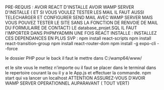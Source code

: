 PRE-REQUIS : 
AVOIR REACT D'INSTALLE 
AVOIR WAMP SERVER D'INSTALLE
( ET SI VOUS VOULEZ TESTER LES MAIL IL FAUT AUSSI TELECHARGER ET CONFIGURER SEND MAIL AVEC WAMP SERVER MAIS VOUS POUVEZ TESTER LE SITE SANS LA FONCTION DE RENVOIE DE MAIL DU FORMULAIRE DE CONTACT)
LE database_projet.SQL IL FAUT l'IMPORTER DANS PHPMYADMIN
UNE FOIS REACT INSTALLE : INSTALLEZ CES DEPENDANCES EN PLUS SVP : 
npm install react-scripts
npm install react-transition-group
npm install react-router-dom
npm install -g expo-cli --force

le dossier PHP pour le back il faut le mettre dans C:/wamp64/www/

et le site vous le mettez n'importe ou il faut se placer dans le terminal dans le repertoire courant la ou il y a le App.js et effectuer la commande. npm start qui va lancer un localhost
ATTENTION ASSUREZ-VOUS D'AVOIR WAMP SERVER OPERATIONNEL AUPARAVANT ( TOUT VERT)
